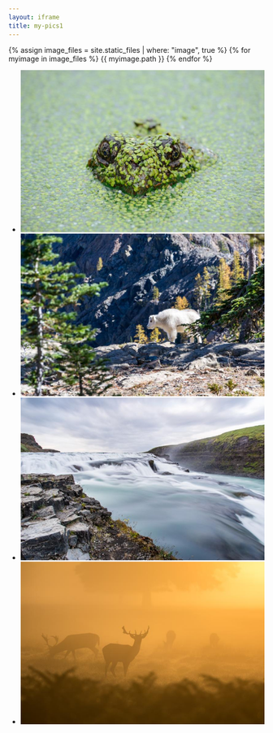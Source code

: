 ```yaml
---
layout: iframe
title: my-pics1
---
```


{% assign image_files = site.static_files | where: "image", true %}
{% for myimage in image_files %}
  {{ myimage.path }}
{% endfor %}

* ![A nice pic of mine](my-pics1/pic1.jpg)
* ![Another nice pic of mine](my-pics1/pic2.jpg)
* ![Another nice pic of mine](my-pics1/pic3.jpg)
* ![Another nice pic of mine](my-pics1/pic4.jpg)
